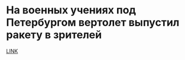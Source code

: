 # На военных учениях под Петербургом вертолет выпустил ракету в зрителей



[LINK](https://varlamov.ru/2565158.html)